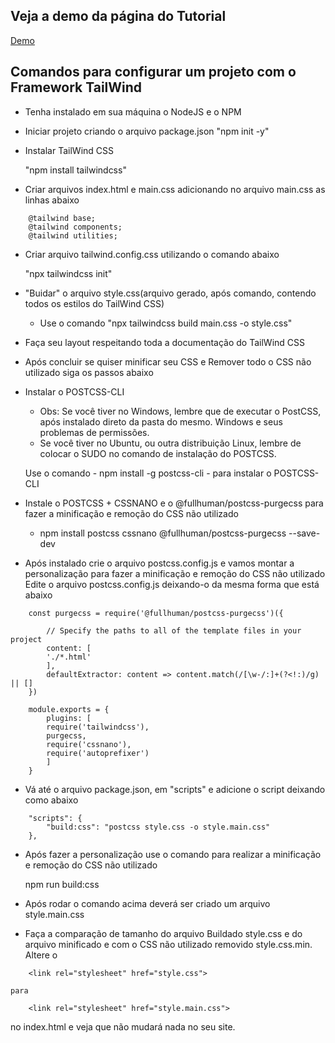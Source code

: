 <h2>Veja a demo da página do Tutorial</h2>

[Demo](https://fabiosantos.dev/logintailwind/)

<h2>Comandos para configurar um projeto com o Framework TailWind</h2>

- Tenha instalado em sua máquina o NodeJS e o NPM

- Iniciar projeto criando o arquivo package.json
    "npm init -y"
- Instalar TailWind CSS

    "npm install tailwindcss"

- Criar arquivos index.html e main.css adicionando no arquivo main.css as linhas abaixo

```
    @tailwind base;
    @tailwind components;
    @tailwind utilities;
```

- Criar arquivo tailwind.config.css utilizando o comando abaixo

    "npx tailwindcss init"

- "Buidar" o arquivo style.css(arquivo gerado, após comando, contendo todos os estilos do TailWind CSS)

    - Use o comando "npx tailwindcss build main.css -o style.css"

- Faça seu layout respeitando toda a documentação do TailWind CSS

- Após concluir se quiser minificar seu CSS e Remover todo o CSS não utilizado siga os passos abaixo

- Instalar o POSTCSS-CLI

    - Obs: Se você tiver no Windows, lembre que de executar o PostCSS, após instalado direto da pasta do mesmo. Windows e seus problemas de permissões.
    - Se você tiver no Ubuntu, ou outra distribuição Linux, lembre de colocar o SUDO no comando de instalação do POSTCSS.

    Use o comando - npm install -g postcss-cli - para instalar o POSTCSS-CLI

- Instale o POSTCSS + CSSNANO e o @fullhuman/postcss-purgecss para fazer a minificação e remoção do CSS não utilizado
    
    - npm install postcss cssnano @fullhuman/postcss-purgecss --save-dev

- Após instalado crie o arquivo postcss.config.js e vamos montar a personalização para fazer a minificação e remoção do CSS não utilizado
    Edite o arquivo postcss.config.js deixando-o da mesma forma que está abaixo

```
    const purgecss = require('@fullhuman/postcss-purgecss')({

        // Specify the paths to all of the template files in your project 
        content: [
        './*.html'
        ],  
        defaultExtractor: content => content.match(/[\w-/:]+(?<!:)/g) || []
    })
    
    module.exports = {
        plugins: [
        require('tailwindcss'),
        purgecss,
        require('cssnano'),
        require('autoprefixer')
        ]
    }
```

- Vá até o arquivo package.json, em "scripts" e adicione o script deixando como abaixo
```
    "scripts": {
        "build:css": "postcss style.css -o style.main.css"
    },
```

- Após fazer a personalização use o comando para realizar a minificação e remoção do CSS não utilizado

    npm run build:css

- Após rodar o comando acima deverá ser criado um arquivo style.main.css
- Faça a comparação de tamanho do arquivo Buildado style.css e do arquivo minificado e com o CSS não utilizado removido style.css.min. Altere o 

```
    <link rel="stylesheet" href="style.css"> 
```

    para 

```
    <link rel="stylesheet" href="style.main.css"> 
```

no index.html e veja que não mudará nada no seu site.




